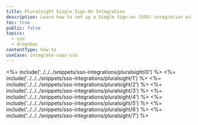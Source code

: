 ```yaml
---
title: Pluralsight Single Sign-On Integration
description: Learn how to set up a Single Sign-on (SSO) integration with Pluralsight and Auth0.
toc: true
public: false
topics:
  - sso
  - dropxbox
contentType: how-to
useCase: integrate-saas-sso
---
```

<%= include('../../../snippets/sso-integrations/pluralsight/0') %> 
<%= include('../../../snippets/sso-integrations/pluralsight/1') %> 
<%= include('../../../snippets/sso-integrations/pluralsight/2') %> 
<%= include('../../../snippets/sso-integrations/pluralsight/3') %> 
<%= include('../../../snippets/sso-integrations/pluralsight/4') %> 
<%= include('../../../snippets/sso-integrations/pluralsight/5') %> 
<%= include('../../../snippets/sso-integrations/pluralsight/6') %>
<%= include('../../../snippets/sso-integrations/pluralsight/7') %>
